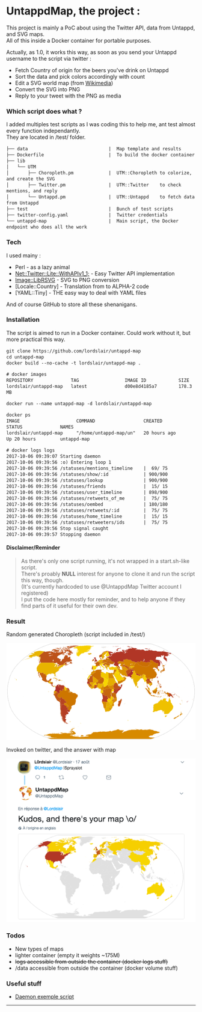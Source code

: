 # UntappdMap, the project :

This project is mainly a PoC about using the Twitter API, data from Untappd, and SVG maps.  
All of this inside a Docker container for portable purposes.

Actually, as 1.0, it works this way, as soon as you send your Untappd username to the script via twitter :

 - Fetch Country of origin for the beers you've drink on Untappd
 - Sort the data and pick colors accordingly with count
 - Edit a SVG world map (from [Wikimedia][WIKImap])
 - Convert the SVG into PNG
 - Reply to your tweet with the PNG as media

### Which script does what ?

I added multiples test scripts as I was coding this to help me, ant test almost every function independantly.  
They are located in /test/ folder.

```
├── data                              |  Map template and results
├── Dockerfile                        |  To build the docker container
├── lib
│   └── UTM
│       ├── Choropleth.pm             |  UTM::Choropleth to colorize, and create the SVG
│       ├── Twitter.pm                |  UTM::Twitter    to check mentions, and reply
│       └── Untappd.pm                |  UTM::Untappd    to fetch data from Untappd
├── test                              |  Bunch of test scripts
├── twitter-config.yaml               |  Twitter credentials
└── untappd-map                       |  Main script, the Docker endpoint who does all the work
```

### Tech

I used mainy :

* Perl - as a lazy animal
* [Net::Twitter::Lite::WithAPIv1_1;][CPANTwitt] - Easy Twitter API implementation
* [Image::LibRSVG][CPANrSVG] - SVG to PNG conversion
* [Locale::Country] - Translation from <Countryname> to ALPHA-2 code
* [YAML::Tiny] - THE easy way to deal with YAML files

And of course GitHub to store all these shenanigans. 

### Installation

The script is aimed to run in a Docker container. Could work without it, but more practical this way.  

```
git clone https://github.com/lordslair/untappd-map
cd untappd-map
docker build --no-cache -t lordslair/untappd-map .
```

```
# docker images
REPOSITORY              TAG                 IMAGE ID            SIZE
lordslair/untappd-map   latest              d00e8d4185a7        178.3 MB
```

```
docker run --name untappd-map -d lordslair/untappd-map
```

```
docker ps
IMAGE                     COMMAND                  CREATED             STATUS              NAMES
lordslair/untappd-map     "/home/untappd-map/un"   20 hours ago        Up 20 hours         untappd-map
```

```
# docker logs logs
2017-10-06 09:39:07 Starting daemon
2017-10-06 09:39:56 :o) Entering loop 1
2017-10-06 09:39:56 /statuses/mentions_timeline    |  69/ 75
2017-10-06 09:39:56 /statuses/show/:id             | 900/900
2017-10-06 09:39:56 /statuses/lookup               | 900/900
2017-10-06 09:39:56 /statuses/friends              |  15/ 15
2017-10-06 09:39:56 /statuses/user_timeline        | 898/900
2017-10-06 09:39:56 /statuses/retweets_of_me       |  75/ 75
2017-10-06 09:39:56 /statuses/oembed               | 180/180
2017-10-06 09:39:56 /statuses/retweets/:id         |  75/ 75
2017-10-06 09:39:56 /statuses/home_timeline        |  15/ 15
2017-10-06 09:39:56 /statuses/retweeters/ids       |  75/ 75
2017-10-06 09:39:56 Stop signal caught
2017-10-06 09:39:57 Stopping daemon
```

#### Disclaimer/Reminder

>As there's only one script running, it's not wrapped in a start.sh-like script.  
>There's proably **NULL** interest for anyone to clone it and run the script this way, though.  
>(It's currently hardcoded to use @UntappdMap Twitter account I registered)  
>I put the code here mostly for reminder, and to help anyone if they find parts of it useful for their own dev.

### Result

Random generated Choropleth (script included in /test/)  

![World][Screenshot-Map-small]

Invoked on twitter, and the answer with map  

![Twitter answer][Screenshot-Twitter]

### Todos

 - New types of maps
 - lighter container (empty it weights ~175M)
 - ~~logs accessible from outside the container (docker logs stuff)~~
 - /data accessible from outside the container (docker volume stuff)

### Useful stuff
   
   * [Daemon exemple script][daemon]
   
---
   [WIKImap]: <https://commons.wikimedia.org/wiki/Category:Blank_SVG_maps_of_the_world>
   [CPANTwitt]: <http://search.cpan.org/~mmims/Net-Twitter-Lite-0.12008/lib/Net/Twitter/Lite/WithAPIv1_1.pod>
   [CPANrSVG]: <http://search.cpan.org/~tomson/Image-LibRSVG-0.07/lib/Image/LibRSVG.pm>
   [daemon]: <http://www.andrewault.net/2010/05/27/creating-a-perl-daemon-in-ubuntu/>

   [Screenshot-Map-small]: <https://raw.githubusercontent.com/lordslair/untappd-map/master/Screenshot-Map-small.PNG>
   [Screenshot-Twitter]: <https://raw.githubusercontent.com/lordslair/untappd-map/master/Screenshot-Twitter.PNG>
